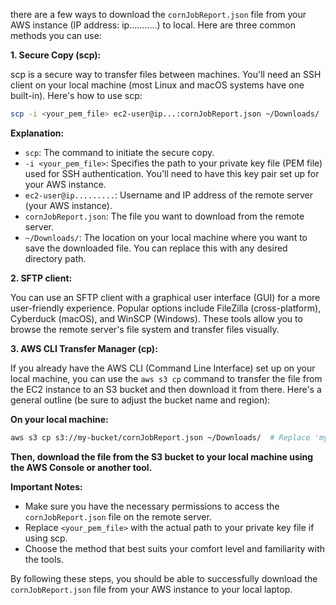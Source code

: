 there are a few ways to download the `cornJobReport.json` file from your AWS instance (IP address: ip...........) to local. Here are three common methods you can use:

**1. Secure Copy (scp):**

scp is a secure way to transfer files between machines. You'll need an SSH client on your local machine (most Linux and macOS systems have one built-in). Here's how to use scp:

```bash
scp -i <your_pem_file> ec2-user@ip...:cornJobReport.json ~/Downloads/  # Replace ~/Downloads/ with your desired download location on your laptop
```

**Explanation:**

* `scp`: The command to initiate the secure copy.
* `-i <your_pem_file>`: Specifies the path to your private key file (PEM file) used for SSH authentication. You'll need to have this key pair set up for your AWS instance.
* `ec2-user@ip.........`: Username and IP address of the remote server (your AWS instance).
* `cornJobReport.json`: The file you want to download from the remote server.
* `~/Downloads/`: The location on your local machine where you want to save the downloaded file. You can replace this with any desired directory path.

**2. SFTP client:**

You can use an SFTP client with a graphical user interface (GUI) for a more user-friendly experience. Popular options include FileZilla (cross-platform), Cyberduck (macOS), and WinSCP (Windows). These tools allow you to browse the remote server's file system and transfer files visually.

**3. AWS CLI Transfer Manager (cp):**

If you already have the AWS CLI (Command Line Interface) set up on your local machine, you can use the `aws s3 cp` command to transfer the file from the EC2 instance to an S3 bucket and then download it from there. Here's a general outline (be sure to adjust the bucket name and region):

**On your local machine:**

```bash
aws s3 cp s3://my-bucket/cornJobReport.json ~/Downloads/  # Replace 'my-bucket' with your actual S3 bucket name
```

**Then, download the file from the S3 bucket to your local machine using the AWS Console or another tool.**

**Important Notes:**

* Make sure you have the necessary permissions to access the `cornJobReport.json` file on the remote server.
* Replace `<your_pem_file>` with the actual path to your private key file if using scp.
* Choose the method that best suits your comfort level and familiarity with the tools.

By following these steps, you should be able to successfully download the `cornJobReport.json` file from your AWS instance to your local laptop.

